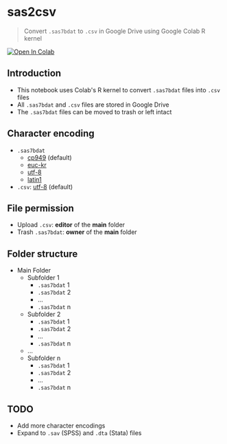 # sas2csv
> Convert `.sas7bdat` to `.csv` in Google Drive using Google Colab R kernel

[![Open In Colab](https://colab.research.google.com/assets/colab-badge.svg)](https://colab.research.google.com/github/woncoh1/sas2csv/blob/main/sas2csv.ipynb)

## Introduction
- This notebook uses Colab's R kernel to convert `.sas7bdat` files into `.csv` files
- All `.sas7bdat` and `.csv` files are stored in Google Drive
- The `.sas7bdat` files can be moved to trash or left intact

## Character encoding
- `.sas7bdat`
    - [cp949](https://en.wikipedia.org/wiki/Unified_Hangul_Code) (default)
    - [euc-kr](https://en.wikipedia.org/wiki/Extended_Unix_Code#EUC-KR)
    - [utf-8](https://en.wikipedia.org/wiki/UTF-8)
    - [latin1](https://en.wikipedia.org/wiki/ISO/IEC_8859-1)
- `.csv`: [utf-8](https://en.wikipedia.org/wiki/UTF-8) (default)

## File permission
- Upload `.csv`: **editor** of the **main** folder
- Trash `.sas7bdat`: **owner** of the **main** folder

## Folder structure
- Main Folder
    - Subfolder 1
        - `.sas7bdat` 1
        - `.sas7bdat` 2
        - ...
        - `.sas7bdat` n
    - Subfolder 2
        - `.sas7bdat` 1
        - `.sas7bdat` 2
        - ...
        - `.sas7bdat` n
    - ...
    - Subfolder n
        - `.sas7bdat` 1
        - `.sas7bdat` 2
        - ...
        - `.sas7bdat` n

## TODO
- Add more character encodings
- Expand to `.sav` (SPSS) and `.dta` (Stata) files
